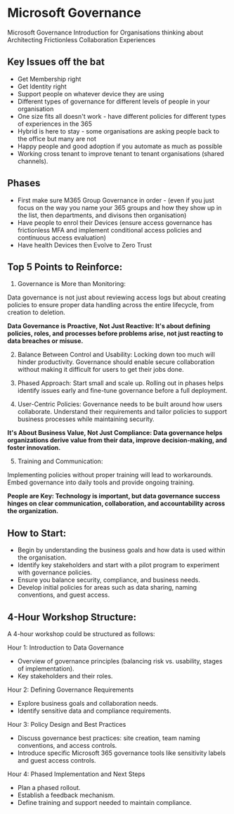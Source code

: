 # Microsoft Governance
Microsoft Governance Introduction for Organisations thinking about Architecting Frictionless Collaboration Experiences 

## Key Issues off the bat
* Get Membership right
* Get Identity right
* Support people on whatever device they are using
* Different types of governance for different levels of people in your organisation
* One size fits all doesn't work - have different policies for different types of experiences in the 365
* Hybrid is here to stay - some organisations are asking people back to the office but many are not
* Happy people and good adoption if you automate as much as possible
* Working cross tenant to improve tenant to tenant organisations (shared channels).

## Phases
* First make sure M365 Group Governance in order - (even if you just focus on the way you name your 365 groups and how they show up in the list, then departments, and divisons then organisation)
* Have people to enrol their Devices (ensure access governance has frictionless MFA and implement conditional access policies and continuous access evaluation)
* Have health Devices then Evolve to Zero Trust

## Top 5 Points to Reinforce:

1. Governance is More than Monitoring:

Data governance is not just about reviewing access logs but about creating policies to ensure proper data handling across the entire lifecycle, from creation to deletion.

**Data Governance is Proactive, Not Just Reactive: It's about defining policies, roles, and processes before problems arise, not just reacting to data breaches or misuse.**

2. Balance Between Control and Usability: Locking down too much will hinder productivity. Governance should enable secure collaboration without making it difficult for users to get their jobs done.

3. Phased Approach: Start small and scale up. Rolling out in phases helps identify issues early and fine-tune governance before a full deployment.

4. User-Centric Policies: Governance needs to be built around how users collaborate. Understand their requirements and tailor policies to support business processes while maintaining security.

**It's About Business Value, Not Just Compliance: Data governance helps organizations derive value from their data, improve decision-making, and foster innovation.**

5. Training and Communication:

Implementing policies without proper training will lead to workarounds. Embed governance into daily tools and provide ongoing training.

**People are Key: Technology is important, but data governance success hinges on clear communication, collaboration, and accountability across the organization.**

## How to Start:

* Begin by understanding the business goals and how data is used within the organisation.
* Identify key stakeholders and start with a pilot program to experiment with governance policies. 
* Ensure you balance security, compliance, and business needs. 
* Develop initial policies for areas such as data sharing, naming conventions, and guest access.

## 4-Hour Workshop Structure:

A 4-hour workshop could be structured as follows:

Hour 1: Introduction to Data Governance
* Overview of governance principles (balancing risk vs. usability, stages of implementation).
* Key stakeholders and their roles.

Hour 2: Defining Governance Requirements
* Explore business goals and collaboration needs.
* Identify sensitive data and compliance requirements.

Hour 3: Policy Design and Best Practices
* Discuss governance best practices: site creation, team naming conventions, and access controls.
* Introduce specific Microsoft 365 governance tools like sensitivity labels and guest access controls.

Hour 4: Phased Implementation and Next Steps
* Plan a phased rollout.
* Establish a feedback mechanism.
* Define training and support needed to maintain compliance.

